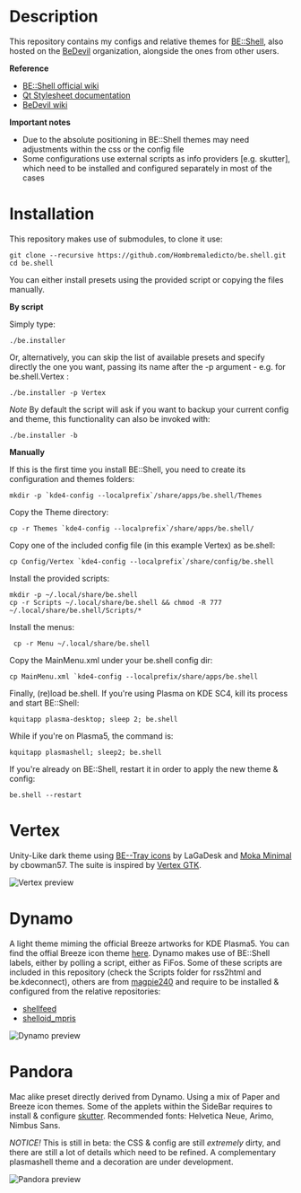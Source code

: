 Description
======

This repository contains my configs and relative themes for [BE::Shell](http://sourceforge.net/p/be-shell/code/ci/master/tree/), also hosted on the [BeDevil](https://github.com/Bedevil/be.shell) organization, alongside the ones from other users.  

**Reference**

- [BE::Shell official wiki](https://sourceforge.net/p/be-shell/wiki/browse_pages/)
- [Qt Stylesheet documentation](http://qt-project.org/doc/qt-4.8/stylesheet-reference.html)
- [BeDevil wiki](https://github.com/Bedevil/be.shell/wiki)


**Important notes** 

- Due to the absolute positioning in BE::Shell themes may need adjustments within the css or the config file
- Some configurations use external scripts as info providers [e.g. skutter], which need to be installed and configured separately in most of the cases

Installation
======

This repository makes use of submodules, to clone it use:

    git clone --recursive https://github.com/Hombremaledicto/be.shell.git
    cd be.shell
    
You can either install presets using the provided script or copying the files manually.
   
**By script**

Simply type:

    ./be.installer
    
Or, alternatively, you can skip the list of available presets and specify directly the one you want, passing its name after the -p argument - e.g. for be.shell.Vertex :

    ./be.installer -p Vertex
    
*Note* By default the script will ask if you want to backup your current config and theme, this functionality can also be invoked with:

    ./be.installer -b
    
 **Manually**
 
If this is the first time you install BE::Shell, you need to create its configuration and themes folders:

    mkdir -p `kde4-config --localprefix`/share/apps/be.shell/Themes
 
Copy the Theme directory: 

    cp -r Themes `kde4-config --localprefix`/share/apps/be.shell/

Copy one of the included config file (in this example Vertex) as be.shell:

    cp Config/Vertex `kde4-config --localprefix`/share/config/be.shell
    
Install the provided scripts:

    mkdir -p ~/.local/share/be.shell
    cp -r Scripts ~/.local/share/be.shell && chmod -R 777 ~/.local/share/be.shell/Scripts/*
    
Install the menus:

     cp -r Menu ~/.local/share/be.shell
    
Copy the MainMenu.xml under your be.shell config dir:

    cp MainMenu.xml `kde4-config --localprefix/share/apps/be.shell
   
Finally, (re)load be.shell. If you're using Plasma on KDE SC4, kill its process and start BE::Shell:

    kquitapp plasma-desktop; sleep 2; be.shell
    
While if you're on Plasma5, the command is:

    kquitapp plasmashell; sleep2; be.shell
    
If you're already on BE::Shell, restart it in order to apply the new theme & config:

    be.shell --restart


Vertex
======

Unity-Like dark theme using [BE--Tray icons](http://be-desk.deviantart.com/art/Be-Tray-Icons-16px-364645083) by LaGaDesk and [Moka Minimal](http://cbowman57.deviantart.com/art/Moka-Minimal-and-Faba-Minimal-Icon-Sets-482927307) by cbowman57.
The suite is inspired by [Vertex GTK](http://horst3180.deviantart.com/art/Vertex-Theme-470663601).


![Vertex preview](https://lh5.googleusercontent.com/-h83zA_HCRVQ/VGYMxGGvQOI/AAAAAAAAC7I/eNZRGMB8qW4/w1058-h595-no/schermata662.png "Vertex")

Dynamo
======

A light theme miming the official Breeze artworks for KDE Plasma5. You can find the offial Breeze icon theme [here](https://github.com/NitruxSA/plasma-next-icons).
Dynamo makes use of BE::Shell labels, either by polling a script, either as FiFos. Some of these scripts are included in this repository (check the Scripts folder for rss2html and be.kdeconnect), others are from [magpie240](https://github.com/magpie240) and require to be installed & configured from the relative repositories:

- [shellfeed](https://github.com/magpie240/shellfeed)
- [shelloid_mpris](https://github.com/magpie240/shelloid_mpris)

![Dynamo preview](https://raw.githubusercontent.com/Hombremaledicto/be.shell/master/Pictures/Dynamo.png "Dynamo")

Pandora
======

Mac alike preset directly derived from Dynamo. Using a mix of Paper and Breeze icon themes. 
Some of the applets within the SideBar requires to install & configure [skutter](https://github.com/Bedevil/skutter).
Recommended fonts: Helvetica Neue, Arimo, Nimbus Sans.

*NOTICE!* This is still in beta: the CSS & config are still *extremely* dirty, and there are still a lot of details which need to be refined.     A complementary plasmashell theme and a decoration are under development.


![Pandora preview](https://raw.githubusercontent.com/Hombremaledicto/be.shell/master/Pictures/Pandora.png "Pandora")
